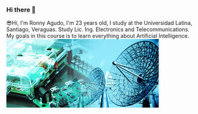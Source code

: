 ### Hi there 👋
:sunglasses:Hi, I'm Ronny Agudo, I'm 23 years old, I study at the Universidad Latina, Santiago, Veraguas. Study Lic. Ing. Electronics and Telecommunications. My goals in this course is to learn everything about Artificial Intelligence.
<img src="https://github.com/RonnyAgudo/RonnyAgudo/blob/master/electronica-y-telecomunicaciones-panel_derecho.jpg" />
<!--
**RonnyAgudo/RonnyAgudo** is a ✨ _special_ ✨ repository because its `README.md` (this file) appears on your GitHub profile.
